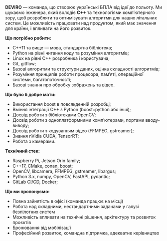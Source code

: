 **DEVIRO** — команда, що створює українські БПЛА від ідеї до польоту. Ми
шукаємо інженера, який володіє **C++** та технологіями комп’ютерного зору, щоб
розробляти та оптимізувати алгоритми для наших літальних систем. Це можливість
працювати над продуктом, який має значення для країни, і впливати на його
розвиток.  
  
**Що потрібно робити:**

  * C++11 та вище — мова, стандартна бібліотека;
  * Python на рівні читання коду та розуміння алгоритмів;
  * Linux на рівні C++ розробника і користувача;
  * Git, gitflow;
  * Базові алгоритми та структури даних, оцінка складності алгоритмів;
  * Розуміння принципів роботи процесора, пам’яті, операційної системи, багатопоточності;
  * Базові знання про обробку зображень та відео.

**Що було б добре мати:**

  * Використання boost в повсякденній розробці;
  * Вміння інтеграції C++ з Python (boost::python або інші);
  * Досвід роботи з бібліотеками OpenCV;
  * Досвід роботи з одноплатформними комп’ютерами, портами вводу-виводу;
  * Досвід роботи з кодуванням відео (FFMPEG, gstreamer);
  * Знання nVidia CUDA, TensorRT;
  * Робота з камерами. 

**Технічний стек:**

  * Raspberry Pi, Jetson Orin family;
  * C++17, CMake, conan, boost;
  * OpenCV, libcamera, FFMPEG, gstreamer, libargus;
  * Python 3.x, numpy, OpenCV, FastAPI, pydantic;
  * GitLab CI/CD, Docker;

**Що ми пропонуємо:**

  * Повна зайнятість в офісі (команда працює на місці)
  * Робота над складними, нестандартними задачами у галузі безпілотних систем
  * Можливість впливати на технічні рішення, архітектуру та розвиток проєктів
  * Бронювання від мобілізації
  * Професійний розвиток, командна підтримка, адекватне керівництво